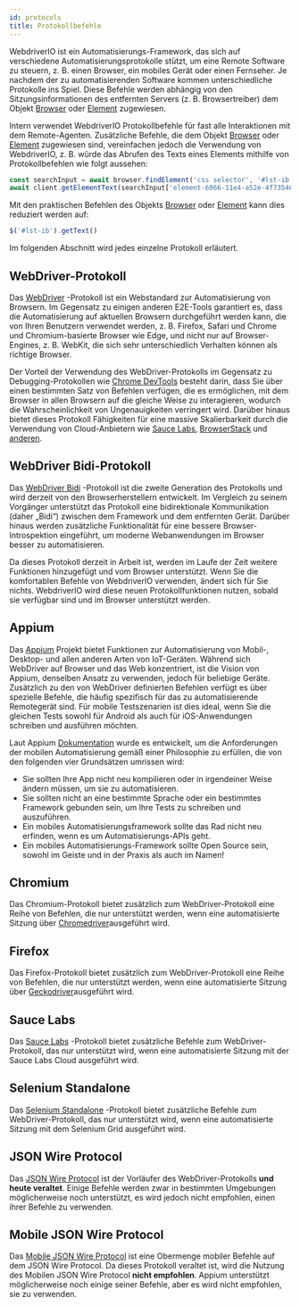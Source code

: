 ```yaml
---
id: protocols
title: Protokollbefehle
---
```


WebdriverIO ist ein Automatisierungs-Framework, das sich auf verschiedene Automatisierungsprotokolle stützt, um eine Remote Software zu steuern, z. B. einen Browser, ein mobiles Gerät oder einen Fernseher. Je nachdem der zu automatisierenden Software kommen unterschiedliche Protokolle ins Spiel. Diese Befehle werden abhängig von den Sitzungsinformationen des entfernten Servers (z. B. Browsertreiber) dem Objekt [Browser](/docs/api/browser) oder [Element](/docs/api/element) zugewiesen.

Intern verwendet WebdriverIO Protokollbefehle für fast alle Interaktionen mit dem Remote-Agenten. Zusätzliche Befehle, die dem Objekt [Browser](/docs/api/browser) oder [Element](/docs/api/element) zugewiesen sind, vereinfachen jedoch die Verwendung von WebdriverIO, z. B. würde das Abrufen des Texts eines Elements mithilfe von Protokollbefehlen wie folgt aussehen:

```js
const searchInput = await browser.findElement('css selector', '#lst-ib')
await client.getElementText(searchInput['element-6066-11e4-a52e-4f735466cecf'])
```

Mit den praktischen Befehlen des Objekts [Browser](/docs/api/browser) oder [Element](/docs/api/element) kann dies reduziert werden auf:

```js
$('#lst-ib').getText()
```

Im folgenden Abschnitt wird jedes einzelne Protokoll erläutert.

## WebDriver-Protokoll

Das [WebDriver](https://w3c.github.io/webdriver/#elements) -Protokoll ist ein Webstandard zur Automatisierung von Browsern. Im Gegensatz zu einigen anderen E2E-Tools garantiert es, dass die Automatisierung auf aktuellen Browsern durchgeführt werden kann, die von Ihren Benutzern verwendet werden, z. B. Firefox, Safari und Chrome und Chromium-basierte Browser wie Edge, und nicht nur auf Browser-Engines, z. B. WebKit, die sich sehr unterschiedlich Verhalten können als richtige Browser.

Der Vorteil der Verwendung des WebDriver-Protokolls im Gegensatz zu Debugging-Protokollen wie [Chrome DevTools](https://w3c.github.io/webdriver/#elements) besteht darin, dass Sie über einen bestimmten Satz von Befehlen verfügen, die es ermöglichen, mit dem Browser in allen Browsern auf die gleiche Weise zu interagieren, wodurch die Wahrscheinlichkeit von Ungenauigkeiten verringert wird. Darüber hinaus bietet dieses Protokoll Fähigkeiten für eine massive Skalierbarkeit durch die Verwendung von Cloud-Anbietern wie [Sauce Labs](https://saucelabs.com/), [BrowserStack](https://www.browserstack.com/) und [anderen](https://github.com/christian-bromann/awesome-selenium#cloud-services).

## WebDriver Bidi-Protokoll

Das [WebDriver Bidi](https://w3c.github.io/webdriver-bidi/) -Protokoll ist die zweite Generation des Protokolls und wird derzeit von den Browserherstellern entwickelt. Im Vergleich zu seinem Vorgänger unterstützt das Protokoll eine bidirektionale Kommunikation (daher „Bidi“) zwischen dem Framework und dem entfernten Gerät. Darüber hinaus werden zusätzliche Funktionalität für eine bessere Browser-Introspektion eingeführt, um moderne Webanwendungen im Browser besser zu automatisieren.

Da dieses Protokoll derzeit in Arbeit ist, werden im Laufe der Zeit weitere Funktionen hinzugefügt und vom Browser unterstützt. Wenn Sie die komfortablen Befehle von WebdriverIO verwenden, ändert sich für Sie nichts. WebdriverIO wird diese neuen Protokollfunktionen nutzen, sobald sie verfügbar sind und im Browser unterstützt werden.

## Appium

Das [Appium](https://appium.io/) Projekt bietet Funktionen zur Automatisierung von Mobil-, Desktop- und allen anderen Arten von IoT-Geräten. Während sich WebDriver auf Browser und das Web konzentriert, ist die Vision von Appium, denselben Ansatz zu verwenden, jedoch für beliebige Geräte. Zusätzlich zu den von WebDriver definierten Befehlen verfügt es über spezielle Befehle, die häufig spezifisch für das zu automatisierende Remotegerät sind. Für mobile Testszenarien ist dies ideal, wenn Sie die gleichen Tests sowohl für Android als auch für iOS-Anwendungen schreiben und ausführen möchten.

Laut Appium [Dokumentation](https://appium.github.io/appium.io/docs/en/about-appium/intro/?lang=en) wurde es entwickelt, um die Anforderungen der mobilen Automatisierung gemäß einer Philosophie zu erfüllen, die von den folgenden vier Grundsätzen umrissen wird:

- Sie sollten Ihre App nicht neu kompilieren oder in irgendeiner Weise ändern müssen, um sie zu automatisieren.
- Sie sollten nicht an eine bestimmte Sprache oder ein bestimmtes Framework gebunden sein, um Ihre Tests zu schreiben und auszuführen.
- Ein mobiles Automatisierungsframework sollte das Rad nicht neu erfinden, wenn es um Automatisierungs-APIs geht.
- Ein mobiles Automatisierungs-Framework sollte Open Source sein, sowohl im Geiste und in der Praxis als auch im Namen!

## Chromium

Das Chromium-Protokoll bietet zusätzlich zum WebDriver-Protokoll eine Reihe von Befehlen, die nur unterstützt werden, wenn eine automatisierte Sitzung über [Chromedriver](https://chromedriver.chromium.org/chromedriver-canary)ausgeführt wird.

## Firefox

Das Firefox-Protokoll bietet zusätzlich zum WebDriver-Protokoll eine Reihe von Befehlen, die nur unterstützt werden, wenn eine automatisierte Sitzung über [Geckodriver](https://github.com/mozilla/geckodriver)ausgeführt wird.

## Sauce Labs

Das [Sauce Labs](https://saucelabs.com/) -Protokoll bietet zusätzliche Befehle zum WebDriver-Protokoll, das nur unterstützt wird, wenn eine automatisierte Sitzung mit der Sauce Labs Cloud ausgeführt wird.

## Selenium Standalone

Das [Selenium Standalone](https://www.selenium.dev/documentation/grid/advanced_features/endpoints/) -Protokoll bietet zusätzliche Befehle zum WebDriver-Protokoll, das nur unterstützt wird, wenn eine automatisierte Sitzung mit dem Selenium Grid ausgeführt wird.

## JSON Wire Protocol

Das [JSON Wire Protocol](https://www.selenium.dev/documentation/legacy/json_wire_protocol/) ist der Vorläufer des WebDriver-Protokolls __und heute veraltet__. Einige Befehle werden zwar in bestimmten Umgebungen möglicherweise noch unterstützt, es wird jedoch nicht empfohlen, einen ihrer Befehle zu verwenden.

## Mobile JSON Wire Protocol

Das [Mobile JSON Wire Protocol](https://github.com/SeleniumHQ/mobile-spec/blob/master/spec-draft.md) ist eine Obermenge mobiler Befehle auf dem JSON Wire Protocol. Da dieses Protokoll veraltet ist, wird die Nutzung des Mobilen JSON Wire Protocol __nicht empfohlen__. Appium unterstützt möglicherweise noch einige seiner Befehle, aber es wird nicht empfohlen, sie zu verwenden.
